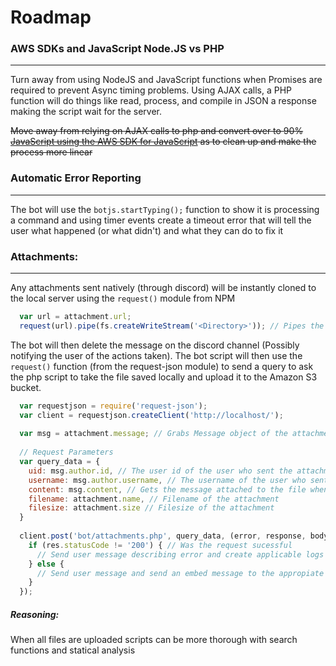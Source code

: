 
# Roadmap

### AWS SDKs and JavaScript Node.JS vs PHP
---

  Turn away from using NodeJS and JavaScript functions when Promises are required to prevent Async timing problems. Using AJAX calls, a PHP function will do things like read, process, and compile in JSON a response making the script wait for the server. 
  
  ~~Move away from relying on AJAX calls to php and convert over to 90% [JavaScript using the AWS SDK for JavaScript](https://aws.amazon.com/sdk-for-node-js/) as to clean up and make the process more linear~~
  
  
### Automatic Error Reporting
---
  The bot will use the `botjs.startTyping();` function to show it is processing a command and using timer events create a timeout error that will tell the user what happened (or what didn't) and what they can do to fix it
  
 
### Attachments: 
---
  Any attachments sent natively (through discord) will be instantly cloned to the local server using the ```request()``` module from NPM
  ```javascript
    var url = attachment.url;
    request(url).pipe(fs.createWriteStream('<Directory>')); // Pipes the input stream into a file skipping the memory cache
  ```
  The bot will then delete the message on the discord channel (Possibly notifying the user of the actions taken). 
  The bot script will then use the ```request()``` function (from the request-json module) to send a query to ask the php script to take the file saved locally and upload it to the Amazon S3 bucket.
  ```javascript
    var requestjson = require('request-json');
    var client = requestjson.createClient('http://localhost/');
    
    var msg = attachment.message; // Grabs Message object of the attachment for shorthand
    
    // Request Parameters
    var query_data = {
      uid: msg.author.id, // The user id of the user who sent the attachment
      username: msg.author.username, // The username of the user who sent the attachment
      content: msg.content, // Gets the message attached to the file when sent, will be used as a description
      filename: attachment.name, // Filename of the attachment
      filesize: attachment.size // Filesize of the attachment
    }
    
    client.post('bot/attachments.php', query_data, (error, response, body) { // Send request to the php script
      if (res.statusCode != '200') { // Was the request sucessful
        // Send user message describing error and create applicable logs 
      } else {
        // Send user message and send an embed message to the appropiate channel
      }
    });
  ```
  
  ##### Reasoning:
  
  When all files are uploaded scripts can be more thorough with search functions and statical analysis
